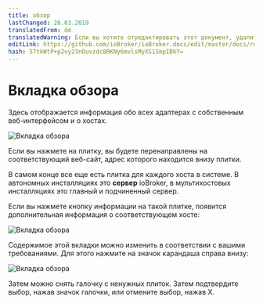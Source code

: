 ```yaml
---
title: обзор
lastChanged: 26.03.2019
translatedFrom: de
translatedWarning: Если вы хотите отредактировать этот документ, удалите поле «translationFrom», в противном случае этот документ будет снова автоматически переведен
editLink: https://github.com/ioBroker/ioBroker.docs/edit/master/docs/ru/admin/overview.md
hash: 57tkWtP+p2vy23nOuvzdc8RKNy6mvlsMyXS1SmpIBkY=
---
```

# Вкладка обзора
Здесь отображается информация обо всех адаптерах с собственным веб-интерфейсом и о хостах.

![Вкладка обзора](../../de/admin/media/ADMIN_Uebersicht.png)

Если вы нажмете на плитку, вы будете перенаправлены на соответствующий веб-сайт, адрес которого находится внизу плитки.

В самом конце все еще есть плитка для каждого хоста в системе. В автономных инсталляциях это **сервер** ioBroker, в мультихостовых инсталляциях это главный и подчиненный сервер.

Если вы нажмете кнопку информации на такой плитке, появится дополнительная информация о соответствующем хосте:

![Вкладка обзора](../../de/admin/media/ADMIN_Uebersicht_host.png)

Содержимое этой вкладки можно изменить в соответствии с вашими требованиями. Для этого нажмите на значок карандаша справа внизу:

![Вкладка обзора](../../de/admin/media/ADMIN_Uebersicht_edit.png)

Затем можно снять галочку с ненужных плиток. Затем подтвердите выбор, нажав значок галочки, или отмените выбор, нажав X.
